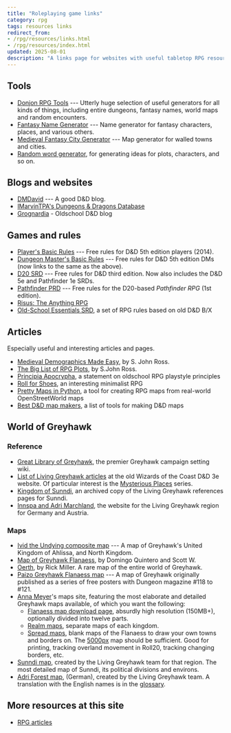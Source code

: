 ```yaml
---
title: "Roleplaying game links"
category: rpg
tags: resources links
redirect_from:
- /rpg/resources/links.html
- /rpg/resources/index.html
updated: 2025-08-01
description: "A links page for websites with useful tabletop RPG resources."
---
```


## Tools

- [Donjon RPG Tools](https://donjon.bin.sh/) --- Utterly huge selection of
  useful generators for all kinds of things, including entire dungeons, fantasy
  names,  world maps and random encounters.
- [Fantasy Name Generator](https://www.fantasynamegen.com/) --- Name generator
  for fantasy characters, places, and various others.
- [Medieval Fantasy City Generator](https://watabou.itch.io/medieval-fantasy-city-generator) --- Map generator for walled towns and cities.
- [Random word generator](https://www.randomlists.com/random-words), for
  generating ideas for plots, characters, and so on.

## Blogs and websites

- [DMDavid](https://dmdavid.com) --- A good D&D blog.
- [IMarvinTPA's Dungeons & Dragons Database](https://www.imarvintpa.com/DnDLive/Index.php)
- [Grognardia](https://grognardia.blogspot.com/) - Oldschool D&D blog

## Games and rules

- [Player's Basic Rules](https://dnd.wizards.com/products/tabletop/players-basic-rules) --- Free
rules for D&D 5th edition players (2014).
- [Dungeon Master's Basic Rules](https://dnd.wizards.com/products/tabletop/dm-basic-rules) --- Free
rules for D&D 5th edition DMs (now links to the same as the above).
- [D20 SRD](https://www.d20srd.org/) --- Free rules for D&D third edition. Now
  also includes the D&D 5e and Pathfinder 1e SRDs.
- [Pathfinder PRD](https://paizo.com/pathfinderRPG/prd/) --- Free rules for the
  D20-based _Pathfinder RPG_ (1st edition).
- [Risus: The Anything RPG](https://web.archive.org/web/20130122101530/http://www222.pair.com/sjohn/risus15.htm)
- [Old-School Essentials SRD](https://oldschoolessentials.necroticgnome.com/srd/index.php/Main_Page), a set of RPG rules based on old D&D B/X

## Articles

Especially useful and interesting articles and pages.

- [Medieval Demographics Made Easy](https://web.archive.org/web/20170518094604/http://www222.pair.com/sjohn/blueroom/demog.htm), by S. John Ross.
- [The Big List of RPG Plots](https://web.archive.org/web/20170204020059/http://www222.pair.com/sjohn/blueroom/plots.htm), by S.John Ross.
- [Principia Apocrypha](https://lithyscaphe.blogspot.com/p/principia-apocrypha.html), a statement on oldschool RPG playstyle principles
- [Roll for Shoes](https://rollforshoes.com/), an interesting minimalist RPG
- [Pretty Maps in Python](https://tech.marksblogg.com/pretty-maps-in-python.html), a tool for creating RPG maps from real-world OpenStreetWorld maps
- [Best D&D map makers](https://www.dicebreaker.com/games/dungeons-and-dragons-5e/best-games/best-dnd-map-makers), a list of tools for making D&D maps

## World of Greyhawk

### Reference

- [Great Library of Greyhawk](https://wiki.greyparticle.com/), the premier
  Greyhawk campaign setting wiki.
- [List of Living Greyhawk articles](/rpg/resources/wizards-3e-archive.html#living-greyhawk)
  at the old Wizards of the Coast D&D 3e website. Of particular interest is the
  [Mysterious Places](/rpg/resources/wizards-3e-archive.html#mysterious-places)
  series.
- [Kingdom of Sunndi](https://web.archive.org/web/20070220152432/http://www.sunndi.org:80/sunndi/index.html),
  an archived copy of the Living Greyhawk references pages for Sunndi.
- [Innspa and Adri Marchland](http://www.adri.hoellengeier.de/engmain.html), the
  website for the Living Greyhawk region for Germany and Austria.

### Maps

- [Ivid the Undying composite map](https://www.acaeum.com/library/ivid_composite_map.gif) --- A map of Greyhawk's United Kingdom of Ahlissa, and North Kingdom.
- [Map of Greyhawk Flanaess](http://www.highprogrammer.com/alan/gaming/dnd/greyhawk/map/supermapnew.html), by Domingo Quintero and Scott W.
- [Oerth](https://1.bp.blogspot.com/-0eT-GrAllAY/T5kE6VuikeI/AAAAAAAAAgs/QUBiFaRh8TU/s1600/Rick+Millers+Oerth+v2.jpg),
  by Rick Miller. A rare map of the entire world of Greyhawk.
- [Paizo Greyhawk Flanaess map](https://paizo.com/download/dungeon/desktops/Greyhawk_1600x1024.jpg) --- A map of Greyhawk originally published as a series of
  free posters with Dungeon magazine #118 to #121.
- [Anna Meyer](https://ghmaps.net/)'s maps site, featuring the most elaborate and
  detailed Greyhawk maps available, of which you want the following:
  - [Flanaess map download page](https://ghmaps.net/greyhawk-maps/flaness-map-download/),
  absurdly high resolution (150MB+), optionally divided into twelve parts.
  - [Realm maps](https://ghmaps.net/greyhawk-maps/realm-maps/), separate maps of
  each kingdom.
  - [Spread maps](https://ghmaps.net/greyhawk-maps/spread-maps/), blank maps of
  the Flanaess to draw your own towns and borders on. The
  [5000px](https://ghmaps.net/wordpress/wp-content/uploads/2015/07/Spread-5000px-light-grey.jpg)
  map should be sufficient. Good for printing, tracking overland movement in
  Roll20, tracking changing borders, etc.
- [Sunndi map](https://web.archive.org/web/20070224103726if_/http://www.sunndi.org:80/images/maps/sunndi_political.png),
  created by the Living Greyhawk team for that region. The most detailed map of
  Sunndi, its political divisions and environs.
- [Adri Forest map](http://www.adri.hoellengeier.de/slmapenglish.html),
  (German), created by the Living Greyhawk team. A translation with the English
  names is in the [glossary](http://www.adri.hoellengeier.de/glossary.html).

## More resources at this site

- [RPG articles](https://orbitalflower.github.io/rpg/)
